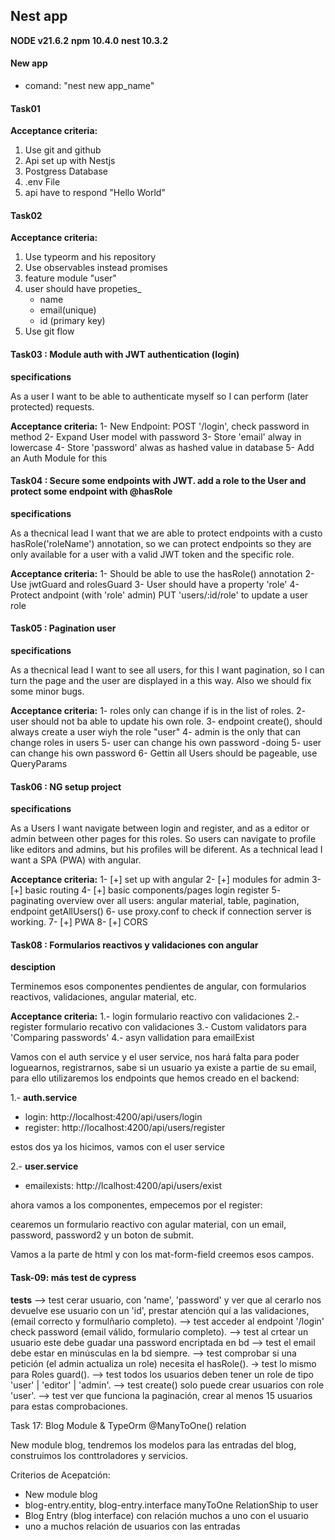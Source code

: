 ## Nest app 
**NODE v21.6.2**
**npm 10.4.0**
**nest 10.3.2**

#### New app 
- comand: "nest new app_name"

#### Task01

**Acceptance criteria:**

1. Use git and github
2. Api set up with Nestjs
3. Postgress Database
4. .env File
5. api have to respond "Hello World"

#### Task02

**Acceptance criteria:**

1. Use typeorm and his repository
2. Use observables instead promises
3. feature module "user"
4. user should have propeties_
    - name 
    - email(unique)
    - id (primary key)
5. Use git flow


#### Task03 : Module auth with JWT authentication (login)

**specifications**

As a user I want to be able to authenticate myself so I can perform (later protected) requests.

**Acceptance criteria:**
1- New Endpoint: POST '/login', check password in method 
2- Expand User model with password
3- Store 'email' alway in lowercase
4- Store 'password' alwas as hashed value in  database 
5- Add an Auth Module for this

#### Task04 : Secure some endpoints with JWT. add a role to the User and protect some endpoint with @hasRole

**specifications**

As a thecnical lead I want that we are able to protect endpoints with a custo hasRole('roleName') annotation,
so we can protect endpoints so they are only available for a user
with a valid JWT token and the specific role.

**Acceptance criteria:**
1- Should be able to use the hasRole() annotation
2- Use jwtGuard and rolesGuard
3- User should have a property 'role'
4- Protect andpoint (with 'role' admin) PUT 'users/:id/role' to update a user role 

#### Task05 : Pagination user

**specifications**

As a thecnical lead I want to see all users, for this I want pagination, so I can turn the page and the user are displayed in a this way. Also we should fix some minor bugs.

**Acceptance criteria:**
1- roles only can change if is in the list of roles.
2- user should not ba able to update his own role.
3- endpoint create(), should always create a user wiyh the role "user"
4- admin is the only that can change roles in users
5- user can change his own password -doing
5- user can change his own password 
6- Gettin all Users should be pageable, use QueryParams

#### Task06 : NG setup project

**specifications**

As a Users I want navigate between login and register, and as a editor or admin between other pages for this roles. So users can navigate to profile like editors and admins, but his profiles will be diferent.
As a technical lead I want a SPA (PWA) with angular.

**Acceptance criteria:**
1- [+] set up with angular
2- [+] modules for admin
3- [+] basic routing
4- [+] basic components/pages login register
5- paginating overview over all users: angular material, table, pagination, endpoint getAllUsers()
6- use proxy.conf to check if connection server is working.
7- [+] PWA
8- [+] CORS

#### Task08 : Formularios reactivos y validaciones con angular

**desciption**

Terminemos esos componentes pendientes de angular, con formularios reactivos, validaciones, angular material, etc.

**Acceptance criteria:**
1.- login formulario reactivo con validaciones
2.- register formulario recativo con validaciones
3.- Custom validators para 'Comparing passwords'
4.- asyn vallidation para emailExist

Vamos con el auth service y el user service, nos hará falta para poder loguearnos, registrarnos, sabe si un usuario ya existe a partie de su email, para ello utilizaremos los endpoints que hemos creado en el backend:

1.- **auth.service**
- login: http://localhost:4200/api/users/login
- register: http://localhost:4200/api/users/register

estos dos ya los hicimos, vamos con el user service

2.- **user.service**
- emailexists: http://lcalhost:4200/api/users/exist

ahora vamos a los componentes, empecemos por el register:

cearemos un formulario reactivo con agular material, con un email, password, password2 y un boton de submit.

Vamos a la parte de html y con los mat-form-field creemos esos campos.

#### Task-09: más test de cypress

**tests**
--> test cerar usuario, con 'name', 'password' y ver que al cerarlo nos devuelve ese usuario con un 'id', prestar atención quí a las validaciones, (email correcto y formulñario completo).
--> test acceder al endpoint '/login' check password (email válido, formulario completo).
--> test al crtear un usuario este debe guadar una password encriptada en bd
--> test el email debe estar en minúsculas en la bd siempre.
--> test comprobar si una petición (el admin actualiza un role) necesita el hasRole().
-> test lo mismo para Roles guard().
--> test todos los usuarios deben tener un role de tipo 'user' | 'editor' | 'admin'.
--> test create() solo puede crear usuarios con role 'user'.
--> test ver que funciona la paginación, crear al menos 15 usuarios para estas comprobaciones.

Task 17: Blog Module & TypeOrm @ManyToOne() relation

New module blog, tendremos los modelos para las entradas del blog, construimos los conttroladores y servicios.

Criterios de Acepatción:
- New module blog
- blog-entry.entity, blog-entry.interface manyToOne RelationShip to user
- Blog Entry (blog interface) con relación muchos a uno con el usuario
- uno a muchos relación de usuarios con las entradas

